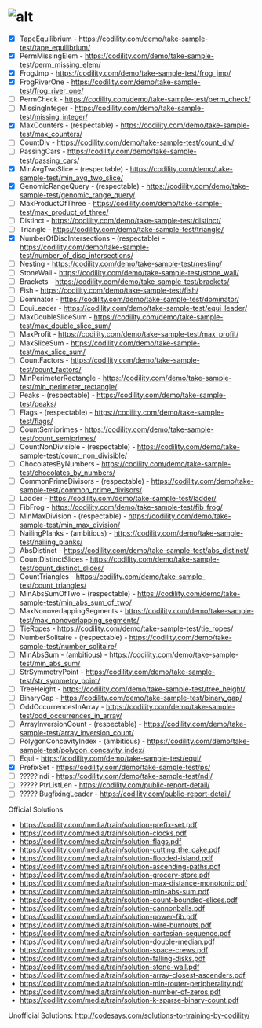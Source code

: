 # ![alt](https://codility.com/static/nux-img/logo.jpg)

- [x] TapeEquilibrium - https://codility.com/demo/take-sample-test/tape_equilibrium/
- [x] PermMissingElem - https://codility.com/demo/take-sample-test/perm_missing_elem/
- [x] FrogJmp - https://codility.com/demo/take-sample-test/frog_jmp/
- [x] FrogRiverOne - https://codility.com/demo/take-sample-test/frog_river_one/
- [ ] PermCheck - https://codility.com/demo/take-sample-test/perm_check/
- [ ] MissingInteger - https://codility.com/demo/take-sample-test/missing_integer/
- [x] MaxCounters - (respectable) - https://codility.com/demo/take-sample-test/max_counters/
- [ ] CountDiv - https://codility.com/demo/take-sample-test/count_div/
- [ ] PassingCars - https://codility.com/demo/take-sample-test/passing_cars/
- [x] MinAvgTwoSlice - (respectable) - https://codility.com/demo/take-sample-test/min_avg_two_slice/
- [x] GenomicRangeQuery - (respectable) - https://codility.com/demo/take-sample-test/genomic_range_query/
- [ ] MaxProductOfThree - https://codility.com/demo/take-sample-test/max_product_of_three/
- [ ] Distinct - https://codility.com/demo/take-sample-test/distinct/
- [ ] Triangle - https://codility.com/demo/take-sample-test/triangle/
- [x] NumberOfDiscIntersections - (respectable) - https://codility.com/demo/take-sample-test/number_of_disc_intersections/
- [ ] Nesting - https://codility.com/demo/take-sample-test/nesting/
- [ ] StoneWall - https://codility.com/demo/take-sample-test/stone_wall/
- [ ] Brackets - https://codility.com/demo/take-sample-test/brackets/
- [ ] Fish - https://codility.com/demo/take-sample-test/fish/
- [ ] Dominator - https://codility.com/demo/take-sample-test/dominator/
- [ ] EquiLeader - https://codility.com/demo/take-sample-test/equi_leader/
- [ ] MaxDoubleSliceSum - https://codility.com/demo/take-sample-test/max_double_slice_sum/
- [ ] MaxProfit - https://codility.com/demo/take-sample-test/max_profit/
- [ ] MaxSliceSum - https://codility.com/demo/take-sample-test/max_slice_sum/
- [ ] CountFactors - https://codility.com/demo/take-sample-test/count_factors/
- [ ] MinPerimeterRectangle - https://codility.com/demo/take-sample-test/min_perimeter_rectangle/
- [ ] Peaks - (respectable) - https://codility.com/demo/take-sample-test/peaks/
- [ ] Flags - (respectable) - https://codility.com/demo/take-sample-test/flags/
- [ ] CountSemiprimes - https://codility.com/demo/take-sample-test/count_semiprimes/
- [ ] CountNonDivisible - (respectable) - https://codility.com/demo/take-sample-test/count_non_divisible/
- [ ] ChocolatesByNumbers - https://codility.com/demo/take-sample-test/chocolates_by_numbers/
- [ ] CommonPrimeDivisors - (respectable) - https://codility.com/demo/take-sample-test/common_prime_divisors/
- [ ] Ladder - https://codility.com/demo/take-sample-test/ladder/
- [ ] FibFrog - https://codility.com/demo/take-sample-test/fib_frog/
- [ ] MinMaxDivision - (respectable) - https://codility.com/demo/take-sample-test/min_max_division/
- [ ] NailingPlanks - (ambitious) - https://codility.com/demo/take-sample-test/nailing_planks/
- [ ] AbsDistinct - https://codility.com/demo/take-sample-test/abs_distinct/
- [ ] CountDistinctSlices - https://codility.com/demo/take-sample-test/count_distinct_slices/
- [ ] CountTriangles - https://codility.com/demo/take-sample-test/count_triangles/
- [ ] MinAbsSumOfTwo - (respectable) - https://codility.com/demo/take-sample-test/min_abs_sum_of_two/
- [ ] MaxNonoverlappingSegments - https://codility.com/demo/take-sample-test/max_nonoverlapping_segments/
- [ ] TieRopes - https://codility.com/demo/take-sample-test/tie_ropes/
- [ ] NumberSolitaire - (respectable) - https://codility.com/demo/take-sample-test/number_solitaire/
- [ ] MinAbsSum - (ambitious) - https://codility.com/demo/take-sample-test/min_abs_sum/
- [ ] StrSymmetryPoint - https://codility.com/demo/take-sample-test/str_symmetry_point/
- [ ] TreeHeight - https://codility.com/demo/take-sample-test/tree_height/
- [ ] BinaryGap - https://codility.com/demo/take-sample-test/binary_gap/
- [ ] OddOccurrencesInArray - https://codility.com/demo/take-sample-test/odd_occurrences_in_array/
- [ ] ArrayInversionCount - (respectable) - https://codility.com/demo/take-sample-test/array_inversion_count/
- [ ] PolygonConcavityIndex - (ambitious) - https://codility.com/demo/take-sample-test/polygon_concavity_index/
- [ ] Equi - https://codility.com/demo/take-sample-test/equi/
- [x] PrefixSet - https://codility.com/demo/take-sample-test/ps/
- [ ] ????? ndi - https://codility.com/demo/take-sample-test/ndi/
- [ ] ????? PtrListLen - https://codility.com/public-report-detail/
- [ ] ????? BugfixingLeader - https://codility.com/public-report-detail/

Official Solutions

- https://codility.com/media/train/solution-prefix-set.pdf
- https://codility.com/media/train/solution-clocks.pdf
- https://codility.com/media/train/solution-flags.pdf
- https://codility.com/media/train/solution-cutting_the_cake.pdf
- https://codility.com/media/train/solution-flooded-island.pdf
- https://codility.com/media/train/solution-ascending-paths.pdf
- https://codility.com/media/train/solution-grocery-store.pdf
- https://codility.com/media/train/solution-max-distance-monotonic.pdf
- https://codility.com/media/train/solution-min-abs-sum.pdf
- https://codility.com/media/train/solution-count-bounded-slices.pdf
- https://codility.com/media/train/solution-cannonballs.pdf
- https://codility.com/media/train/solution-power-fib.pdf
- https://codility.com/media/train/solution-wire-burnouts.pdf
- https://codility.com/media/train/solution-cartesian-sequence.pdf
- https://codility.com/media/train/solution-double-median.pdf
- https://codility.com/media/train/solution-space-crews.pdf
- https://codility.com/media/train/solution-falling-disks.pdf
- https://codility.com/media/train/solution-stone-wall.pdf
- https://codility.com/media/train/solution-array-closest-ascenders.pdf
- https://codility.com/media/train/solution-min-router-peripherality.pdf
- https://codility.com/media/train/solution-number-of-zeros.pdf
- https://codility.com/media/train/solution-k-sparse-binary-count.pdf

Unofficial Solutions: http://codesays.com/solutions-to-training-by-codility/
